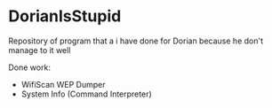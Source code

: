 # DorianIsStupid
Repository of program that a i have done for Dorian because he don't manage to it well

Done work:
- WifiScan WEP Dumper
- System Info (Command Interpreter)